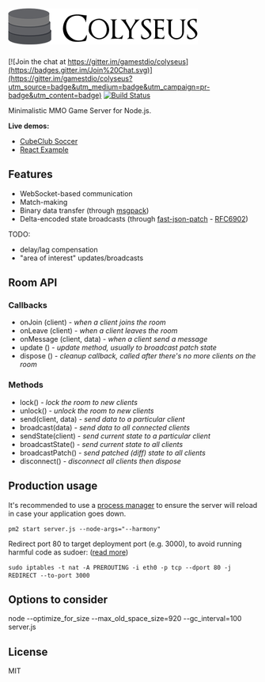 # ![colyseus](examples/logo.png?raw=true)

[![Join the chat at https://gitter.im/gamestdio/colyseus](https://badges.gitter.im/Join%20Chat.svg)](https://gitter.im/gamestdio/colyseus?utm_source=badge&utm_medium=badge&utm_campaign=pr-badge&utm_content=badge)
[![Build Status](https://secure.travis-ci.org/gamestdio/colyseus.png?branch=master)](http://travis-ci.org/gamestdio/colyseus)

Minimalistic MMO Game Server for Node.js.

**Live demos:**

- [CubeClub Soccer](http://cubeclub.gamestd.io)
- [React Example](https://colyseus-react-example.herokuapp.com)

## Features

- WebSocket-based communication
- Match-making
- Binary data transfer (through [msgpack](http://msgpack.org))
- Delta-encoded state broadcasts (through [fast-json-patch](https://github.com/Starcounter-Jack/JSON-Patch/) - [RFC6902](http://tools.ietf.org/html/rfc6902))

TODO:

- delay/lag compensation
- "area of interest" updates/broadcasts

## Room API

### Callbacks

- onJoin (client) - *when a client joins the room*
- onLeave (client) - *when a client leaves the room*
- onMessage (client, data) - *when a client send a message*
- update () - *update method, usually to broadcast patch state*
- dispose () - *cleanup callback, called after there's no more clients on the room*

### Methods

- lock() - *lock the room to new clients*
- unlock() - *unlock the room to new clients*
- send(client, data) - *send data to a particular client*
- broadcast(data) - *send data to all connected clients*
- sendState(client) - *send current state to a particular client*
- broadcastState() - *send current state to all clients*
- broadcastPatch() - *send patched (diff) state to all clients*
- disconnect() - *disconnect all clients then dispose*

## Production usage

It's recommended to use a [process manager](https://github.com/Unitech/pm2) to ensure the server will reload in
case your application goes down.

```
pm2 start server.js --node-args="--harmony"
```

Redirect port 80 to target deployment port (e.g. 3000), to avoid running harmful
code as sudoer: ([read more](http://stackoverflow.com/a/16573737/892698))

```
sudo iptables -t nat -A PREROUTING -i eth0 -p tcp --dport 80 -j REDIRECT --to-port 3000
```

## Options to consider

node --optimize_for_size --max_old_space_size=920 --gc_interval=100 server.js

## License

MIT
